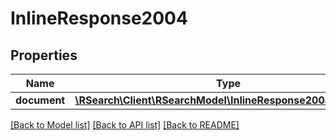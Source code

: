 # InlineResponse2004

## Properties
Name | Type | Description | Notes
------------ | ------------- | ------------- | -------------
**document** | [**\RSearch\Client\RSearchModel\InlineResponse2004Document**](InlineResponse2004Document.md) |  | [optional] 

[[Back to Model list]](../README.md#documentation-for-models) [[Back to API list]](../README.md#documentation-for-api-endpoints) [[Back to README]](../README.md)


